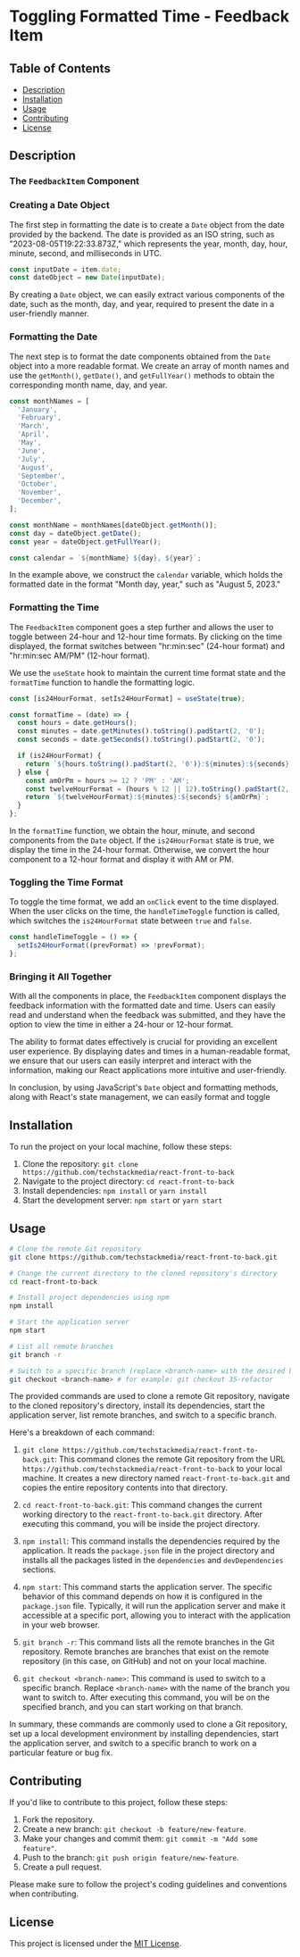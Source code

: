 # Toggling Formatted Time - Feedback Item

## Table of Contents

- [Description](#description)
- [Installation](#installation)
- [Usage](#usage)
- [Contributing](#contributing)
- [License](#license)

## Description

### The `FeedbackItem` Component

### Creating a Date Object

The first step in formatting the date is to create a `Date` object from the date provided by the backend. The date is provided as an ISO string, such as "2023-08-05T19:22:33.873Z," which represents the year, month, day, hour, minute, second, and milliseconds in UTC.

```javascript
const inputDate = item.date;
const dateObject = new Date(inputDate);
```

By creating a `Date` object, we can easily extract various components of the date, such as the month, day, and year, required to present the date in a user-friendly manner.

### Formatting the Date

The next step is to format the date components obtained from the `Date` object into a more readable format. We create an array of month names and use the `getMonth()`, `getDate()`, and `getFullYear()` methods to obtain the corresponding month name, day, and year.

```javascript
const monthNames = [
  'January',
  'February',
  'March',
  'April',
  'May',
  'June',
  'July',
  'August',
  'September',
  'October',
  'November',
  'December',
];

const monthName = monthNames[dateObject.getMonth()];
const day = dateObject.getDate();
const year = dateObject.getFullYear();

const calendar = `${monthName} ${day}, ${year}`;
```

In the example above, we construct the `calendar` variable, which holds the formatted date in the format "Month day, year," such as "August 5, 2023."

### Formatting the Time

The `FeedbackItem` component goes a step further and allows the user to toggle between 24-hour and 12-hour time formats. By clicking on the time displayed, the format switches between "hr:min:sec" (24-hour format) and "hr:min:sec AM/PM" (12-hour format).

We use the `useState` hook to maintain the current time format state and the `formatTime` function to handle the formatting logic.

```javascript
const [is24HourFormat, setIs24HourFormat] = useState(true);

const formatTime = (date) => {
  const hours = date.getHours();
  const minutes = date.getMinutes().toString().padStart(2, '0');
  const seconds = date.getSeconds().toString().padStart(2, '0');

  if (is24HourFormat) {
    return `${hours.toString().padStart(2, '0')}:${minutes}:${seconds}`;
  } else {
    const amOrPm = hours >= 12 ? 'PM' : 'AM';
    const twelveHourFormat = (hours % 12 || 12).toString().padStart(2, '0');
    return `${twelveHourFormat}:${minutes}:${seconds} ${amOrPm}`;
  }
};
```

In the `formatTime` function, we obtain the hour, minute, and second components from the `Date` object. If the `is24HourFormat` state is true, we display the time in the 24-hour format. Otherwise, we convert the hour component to a 12-hour format and display it with AM or PM.

### Toggling the Time Format

To toggle the time format, we add an `onClick` event to the time displayed. When the user clicks on the time, the `handleTimeToggle` function is called, which switches the `is24HourFormat` state between `true` and `false`.

```javascript
const handleTimeToggle = () => {
  setIs24HourFormat((prevFormat) => !prevFormat);
};
```

### Bringing it All Together

With all the components in place, the `FeedbackItem` component displays the feedback information with the formatted date and time. Users can easily read and understand when the feedback was submitted, and they have the option to view the time in either a 24-hour or 12-hour format.

The ability to format dates effectively is crucial for providing an excellent user experience. By displaying dates and times in a human-readable format, we ensure that our users can easily interpret and interact with the information, making our React applications more intuitive and user-friendly.

In conclusion, by using JavaScript's `Date` object and formatting methods, along with React's state management, we can easily format and toggle

## Installation

To run the project on your local machine, follow these steps:

1. Clone the repository: `git clone https://github.com/techstackmedia/react-front-to-back`
2. Navigate to the project directory: `cd react-front-to-back`
3. Install dependencies: `npm install` or `yarn install`
4. Start the development server: `npm start` or `yarn start`

## Usage

```bash
# Clone the remote Git repository
git clone https://github.com/techstackmedia/react-front-to-back.git

# Change the current directory to the cloned repository's directory
cd react-front-to-back

# Install project dependencies using npm
npm install

# Start the application server
npm start

# List all remote branches
git branch -r

# Switch to a specific branch (replace <branch-name> with the desired branch name)
git checkout <branch-name> # for example: git checkout 35-refactor
```

The provided commands are used to clone a remote Git repository, navigate to the cloned repository's directory, install its dependencies, start the application server, list remote branches, and switch to a specific branch.

Here's a breakdown of each command:

1. `git clone https://github.com/techstackmedia/react-front-to-back.git`: This command clones the remote Git repository from the URL `https://github.com/techstackmedia/react-front-to-back` to your local machine. It creates a new directory named `react-front-to-back.git` and copies the entire repository contents into that directory.

2. `cd react-front-to-back.git`: This command changes the current working directory to the `react-front-to-back.git` directory. After executing this command, you will be inside the project directory.

3. `npm install`: This command installs the dependencies required by the application. It reads the `package.json` file in the project directory and installs all the packages listed in the `dependencies` and `devDependencies` sections.

4. `npm start`: This command starts the application server. The specific behavior of this command depends on how it is configured in the `package.json` file. Typically, it will run the application server and make it accessible at a specific port, allowing you to interact with the application in your web browser.

5. `git branch -r`: This command lists all the remote branches in the Git repository. Remote branches are branches that exist on the remote repository (in this case, on GitHub) and not on your local machine.

6. `git checkout <branch-name>`: This command is used to switch to a specific branch. Replace `<branch-name>` with the name of the branch you want to switch to. After executing this command, you will be on the specified branch, and you can start working on that branch.

In summary, these commands are commonly used to clone a Git repository, set up a local development environment by installing dependencies, start the application server, and switch to a specific branch to work on a particular feature or bug fix.

## Contributing

If you'd like to contribute to this project, follow these steps:

1. Fork the repository.
2. Create a new branch: `git checkout -b feature/new-feature`.
3. Make your changes and commit them: `git commit -m "Add some feature"`.
4. Push to the branch: `git push origin feature/new-feature`.
5. Create a pull request.

Please make sure to follow the project's coding guidelines and conventions when contributing.

## License

This project is licensed under the [MIT License](https://opensource.org/licenses/MIT).

